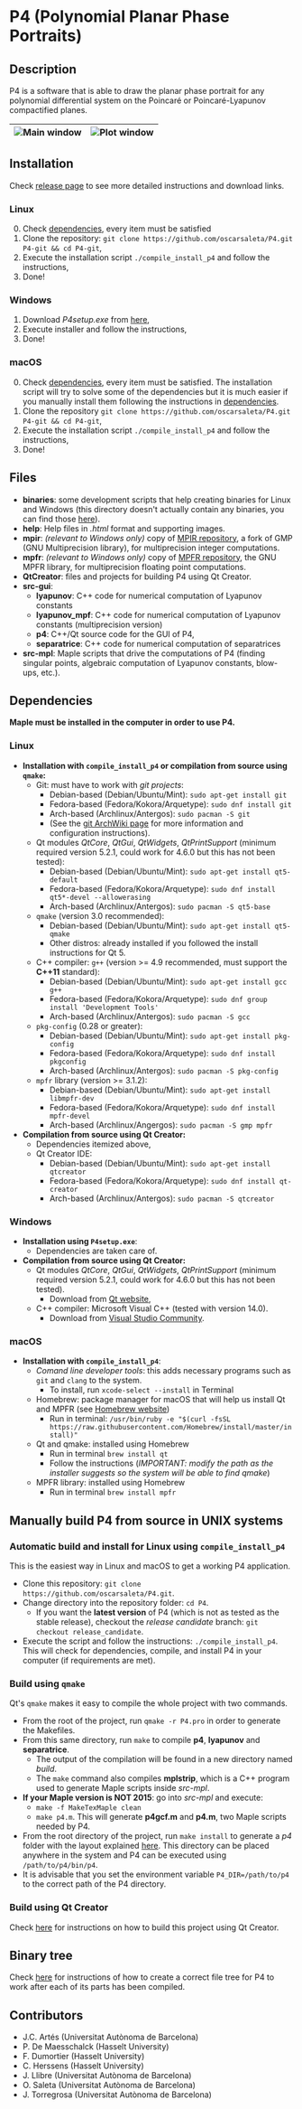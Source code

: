 <!--
    This file is part of P4 

    Copyright (C) 1996-2017  J.C. Artés, P. De Maesschalck, F. Dumortier, 
                             C. Herssens, J. Llibre, O. Saleta, J. Torregrosa 

    P4 is free software: you can redistribute it and/or modify 
    it under the terms of the GNU Lesser General Public License as published 
    by the Free Software Foundation, either version 3 of the License, or 
    (at your option) any later version. 

    This program is distributed in the hope that it will be useful, 
    but WITHOUT ANY WARRANTY; without even the implied warranty of 
    MERCHANTABILITY or FITNESS FOR A PARTICULAR PURPOSE.  See the 
    GNU Lesser General Public License for more details. 

    You should have received a copy of the GNU Lesser General Public License 
    along with this program.  If not, see <http://www.gnu.org/licenses/>. 
-->

# P4 (Polynomial Planar Phase Portraits)

## Description

P4 is a software that is able to draw the planar phase portrait for any polynomial differential system on the Poincaré or Poincaré-Lyapunov compactified planes.

![Main window](help/screenshots/p4_main_window.png)|![Plot window](help/screenshots/p4_plot_poincare.png)
:-------------------------------------------------:|:---------------------------------------------------:

## Installation

Check [release page][latest_release] to see more detailed instructions and download links.

### Linux

0. Check [dependencies](#dependencies "Dependencies section"), every item must be satisfied
1. Clone the repository: `git clone https://github.com/oscarsaleta/P4.git P4-git && cd P4-git`,
2. Execute the installation script `./compile_install_p4` and follow the instructions,
3. Done!

### Windows

1. Download *P4setup.exe* from [here][latest_release],
2. Execute installer and follow the instructions,
3. Done!

### macOS

0. Check [dependencies](#macos-1 "Dependencies section"), every item must be satisfied. The installation script will try to solve some of the dependencies but it is much easier if you manually install them following the instructions in [dependencies](#macos-1 "Dependencies section").
1. Clone the repository `git clone https://github.com/oscarsaleta/P4.git P4-git && cd P4-git`,
2. Execute the installation script `./compile_install_p4` and follow the instructions,
3. Done!

## Files

* **binaries**: some development scripts that help creating binaries for Linux and Windows (this directory doesn't actually contain any binaries, you can find those [here][latest_release]).
* **help**: Help files in *.html* format and supporting images.
* **mpir**: *(relevant to Windows only)* copy of [MPIR repository](https://github.com/wbhart/mpir "MPIR GitHub repository"), a fork of GMP (GNU Multiprecision library), for multiprecision integer computations.
* **mpfr**: *(relevant to Windows only)* copy of [MPFR repository](https://github.com/BrianGladman/mpfr "MPFR GitHub repository"), the GNU MPFR library, for multiprecision floating point computations.
* **QtCreator**: files and projects for building P4 using Qt Creator.
* **src-gui**:
    * **lyapunov**: C++ code for numerical computation of Lyapunov constants
    * **lyapunov_mpf**: C++ code for numerical computation of Lyapunov constants (multiprecision version)
    * **p4**: C++/Qt source code for the GUI of P4,
    * **separatrice**: C++ code for numerical computation of separatrices
* **src-mpl**: Maple scripts that drive the computations of P4 (finding singular points, algebraic computation of Lyapunov constants, blow-ups, etc.).

## Dependencies

**Maple must be installed in the computer in order to use P4.**

### Linux

* **Installation with `compile_install_p4` or compilation from source using `qmake`:**
    - Git: must have to work with *git projects*:
        + Debian-based (Debian/Ubuntu/Mint): `sudo apt-get install git`
        + Fedora-based (Fedora/Kokora/Arquetype): `sudo dnf install git`
        + Arch-based (Archlinux/Antergos): `sudo pacman -S git`
        + (See the [git ArchWiki page](https://wiki.archlinux.org/index.php/git "Git ArchWiki page") for more information and configuration instructions).
	- Qt modules *QtCore*, *QtGui*, *QtWidgets*, *QtPrintSupport* (minimum required version 5.2.1, could work for 4.6.0 but this has not been tested):
        + Debian-based (Debian/Ubuntu/Mint): `sudo apt-get install qt5-default`
        + Fedora-based (Fedora/Kokora/Arquetype): `sudo dnf install qt5*-devel --allowerasing`
        + Arch-based (Archlinux/Antergos): `sudo pacman -S qt5-base`
	- `qmake` (version 3.0 recommended):
        + Debian-based (Debian/Ubuntu/Mint): `sudo apt-get install qt5-qmake`
        + Other distros: already installed if you followed the install instructions for Qt 5.
	- C++ compiler: `g++` (version >= 4.9 recommended, must support the **C++11** standard):
        + Debian-based (Debian/Ubuntu/Mint): `sudo apt-get install gcc g++`
        + Fedora-based (Fedora/Kokora/Arquetype): `sudo dnf group install 'Development Tools'`
        + Arch-based (Archlinux/Antergos): `sudo pacman -S gcc`
    - `pkg-config` (0.28 or greater):
        + Debian-based (Debian/Ubuntu/Mint): `sudo apt-get install pkg-config`
        + Fedora-based (Fedora/Kokora/Arquetype): `sudo dnf install pkgconfig`
        + Arch-based (Archlinux/Antergos): `sudo pacman -S pkg-config`
    - `mpfr` library (version >= 3.1.2):
        + Debian-based (Debian/Ubuntu/Mint): `sudo apt-get install libmpfr-dev`
        + Fedora-based (Fedora/Kokora/Arquetype): `sudo dnf install mpfr-devel`
        + Arch-based (Archlinux/Angergos): `sudo pacman -S gmp mpfr`
* **Compilation from source using Qt Creator:**
    - Dependencies itemized above,
	- Qt Creator IDE:
        + Debian-based (Debian/Ubuntu/Mint): `sudo apt-get install qtcreator`
        + Fedora-based (Fedora/Kokora/Arquetype): `sudo dnf install qt-creator`
        + Arch-based (Archlinux/Antergos): `sudo pacman -S qtcreator`

### Windows

* **Installation using `P4setup.exe`**:
	- Dependencies are taken care of.
* **Compilation from source using Qt Creator:**
	- Qt modules *QtCore*, *QtGui*, *QtWidgets*, *QtPrintSupport* (minimum required version 5.2.1, could work for 4.6.0 but this has not been tested).
        + Download from [Qt website](https://www.qt.io/ "Qt official website"),
	- C++ compiler: Microsoft Visual C++ (tested with version 14.0).
        + Download from [Visual Studio Community](https://www.visualstudio.com/vs/cplusplus/#downloads "Visual Studio Community C++ download").

### macOS

* **Installation with `compile_install_p4`**:
    - *Comand line developer tools*: this adds necessary programs such as `git` and `clang` to the system.
        + To install, run `xcode-select --install` in Terminal
    - Homebrew: package manager for macOS that will help us install Qt and MPFR (see [Homebrew website](https://brew.sh/index_ca.html "Homebrew official website"))
        + Run in terminal: `/usr/bin/ruby -e "$(curl -fsSL https://raw.githubusercontent.com/Homebrew/install/master/install)"`
    - Qt and qmake: installed using Homebrew
        + Run in terminal `brew install qt`
        + Follow the instructions (_IMPORTANT: modify the path as the installer suggests so the system will be able to find qmake_)
    - MPFR library: installed using Homebrew
        + Run in terminal `brew install mpfr`


## Manually build P4 from source in UNIX systems

### Automatic build and install for Linux using `compile_install_p4`

This is the easiest way in Linux and macOS to get a working P4 application.

* Clone this repository: `git clone https://github.com/oscarsaleta/P4.git`.
* Change directory into the repository folder: `cd P4`.
    - If you want the **latest version** of P4 (which is not as tested as the stable release), checkout the _release candidate_ branch: `git checkout release_candidate`.
* Execute the script and follow the instructions: `./compile_install_p4`. This will check for dependencies, compile, and install P4 in your computer (if requirements are met).

### Build using `qmake`

Qt's `qmake` makes it easy to compile the whole project with two commands.

* From the root of the project, run `qmake -r P4.pro` in order to generate the Makefiles.
* From this same directory, run `make` to compile **p4**, **lyapunov** and **separatrice**.
    - The output of the compilation will be found in a new directory named *build*.
    - The `make` command also compiles **mplstrip**, which is a C++ program used to generate Maple scripts inside *src-mpl*.
* **If your Maple version is NOT 2015**: go into *src-mpl* and execute:
    - `make -f MakeTexMaple clean`
    - `make p4.m`. 
    This will generate **p4gcf.m** and **p4.m**, two Maple scripts needed by P4.
* From the root directory of the project, run `make install` to generate a *p4* folder with the layout explained [here][binary_tree]. This directory can be placed anywhere in the system and P4 can be executed using `/path/to/p4/bin/p4`.
* It is advisable that you set the environment variable `P4_DIR=/path/to/p4` to the correct path of the P4 directory.

### Build using Qt Creator

Check [here](QtCreator/README.md#manually-build-p4-from-source-using-qt-creator "Build P4 from source with Qt Creator") for instructions on how to build this project using Qt Creator.

## Binary tree

Check [here][binary_tree] for instructions of how to create a correct file tree for P4 to work after each of its parts has been compiled.

## Contributors

- J.C. Artés (Universitat Autònoma de Barcelona)
- P. De Maesschalck (Hasselt University)
- F. Dumortier (Hasselt University)
- C. Herssens (Hasselt University)
- J. Llibre (Universitat Autònoma de Barcelona)
- O. Saleta (Universitat Autònoma de Barcelona)
- J. Torregrosa (Universitat Autònoma de Barcelona)


[latest_release]: https://github.com/oscarsaleta/P4/releases/latest "Latest P4 release"
[binary_tree]: QtCreator/README.md#binary-tree "Binary tree section"
